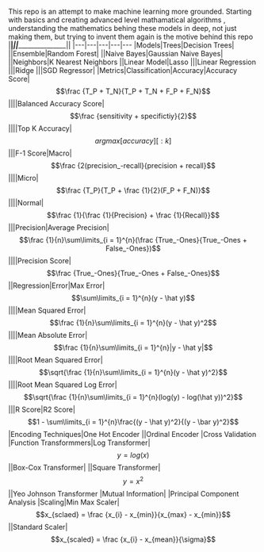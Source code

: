 This repo is an attempt to make machine learning more grounded. Starting with basics and creating advanced level mathamatical algorithms , understanding the mathematics behing these models in deep, not just making them, but trying to invent them again is the motive behind this repo
|____________|_____________________||________________________||
|---|---|---|---|---
|Models|Trees|Decision Trees|
||Ensemble|Random Forest|
||Naive Bayes|Gaussian Naive Bayes|
||Neighbors|K Nearest Neighbors
||Linear Model|Lasso
|||Linear Regression
|||Ridge
|||SGD Regressor|
|Metrics|Classification|Accuracy|Accuracy Score|$$\frac {T_P + T_N}{T_P + T_N + F_P + F_N}$$
||||Balanced Accuracy Score|$$\frac {sensitivity + specifictiy}{2}$$
||||Top K Accuracy|$$argmax[accuracy][:k]$$
|||F-1 Score|Macro|$$\frac {2(precision_-recall}{precision + recall}$$
||||Micro|$$\frac {T_P}{T_P + \frac {1}{2}(F_P + F_N)}$$
||||Normal|$$\frac {1}{\frac {1}{Precision} + \frac {1}{Recall}}$$
|||Precision|Average Precision|$$\frac {1}{n}\sum\limits_{i = 1}^{n}(\frac {True_-Ones}{True_-Ones + False_-Ones})$$
||||Precision Score|$$\frac {True_-Ones}{True_-Ones + False_-Ones}$$
||Regression|Error|Max Error|$$\sum\limits_{i = 1}^{n}(y - \hat y)$$
||||Mean Squared Error|$$\frac {1}{n}\sum\limits_{i = 1}^{n}(y - \hat y)^2$$
||||Mean Absolute Error|$$\frac {1}{n}\sum\limits_{i = 1}^{n}|y - \hat y|$$
||||Root Mean Squared Error|$$\sqrt{\frac {1}{n}\sum\limits_{i = 1}^{n}(y - \hat y)^2}$$
||||Root Mean Squared Log Error|$$\sqrt{\frac {1}{n}\sum\limits_{i = 1}^{n}(log(y) - log(\hat y))^2}$$
|||R Score|R2 Score|$$1 - \sum\limits_{i = 1}^{n}\frac{(y - \hat y)^2}{(y - \bar y)^2}$$
|Encoding Techniques|One Hot Encoder
||Ordinal Encoder
|Cross Validation
|Function Transformmers|Log Transformer|$$y = log(x)$$
||Box-Cox Transformer|
||Square Transformer| $$y = x^2$$
||Yeo Johnson Transformer
|Mutual Information|
|Principal Component Analysis
|Scaling|Min Max Scaler|$$x_{sclaed} = \frac {x_{i} - x_{min}}{x_{max} - x_{min}}$$
||Standard Scaler|$$x_{scaled} = \frac {x_{i} - x_{mean}}{\sigma}$$
